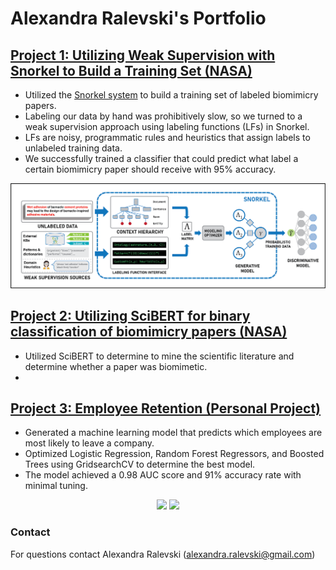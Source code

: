 # Alexandra Ralevski's Portfolio




## [Project 1: Utilizing Weak Supervision with Snorkel to Build a Training Set (NASA)](https://github.com/ARalevski/nasa_petal_snorkel)
- Utilized the [Snorkel system](https://snorkel.ai/) to build a training set of labeled biomimicry papers. 
- Labeling our data by hand was prohibitively slow, so we turned to a weak supervision approach using labeling functions (LFs) in Snorkel.
- LFs are noisy, programmatic rules and heuristics that assign labels to unlabeled training data. 
- We successfully trained a classifier that could predict what label a certain biomimicry paper should receive with 95% accuracy.

<p align="center">
  <img width="1000" src="https://github.com/ARalevski/My_Portfolio/blob/main/images/snorkel_illustration_final_white_blackborder.png"
</p>
  
## [Project 2: Utilizing SciBERT for binary classification of biomimicry papers (NASA)](https://github.com/ARalevski/nasa_petal_scibert)
- Utilized SciBERT to determine to mine the scientific literature and determine whether a paper was biomimetic.
- 


## [Project 3: Employee Retention (Personal Project)](https://github.com/ARalevski/which_employees_leave)
- Generated a machine learning model that predicts which employees are most likely to leave a company.
- Optimized Logistic Regression, Random Forest Regressors, and Boosted Trees using GridsearchCV to determine the best model.
- The model achieved a 0.98 AUC score and 91% accuracy rate with minimal tuning.

<p align="center">
  <img width="500" src="https://user-images.githubusercontent.com/68359251/140568193-f845f3dc-aec8-42af-a295-39e5f3c2b43c.png">
  <img width="500" src="https://user-images.githubusercontent.com/68359251/140568255-abe08844-eced-4995-adaa-d2c73c4c3239.png">
</p>

### Contact
For questions contact Alexandra Ralevski (alexandra.ralevski@gmail.com)

